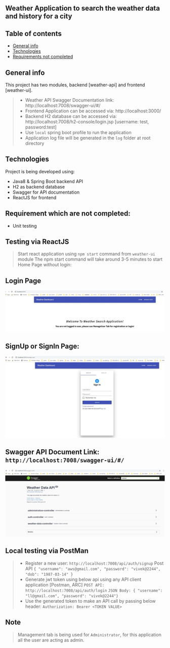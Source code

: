 ## Weather Application to search the weather data and history for a city

## Table of contents
* [General info](#general-info)
* [Technologies](#technologies)
* [Requirements not completed](#requirement-which-are-not-completed)



## General info
This project has two modules, backend [weather-api] and frontend [weather-ui].
> * Weather API Swagger Documentation link: http://localhost:7008/swagger-ui/#/
> * Frontend Application can be accessed via:  http://localhost:3000/
> * Backend H2 database can be accessed via: http://localhost:7008/h2-console/login.jsp [username: test, password:test]
> * Use `local` spring boot profile to run the application
> * Application log file will be generated in the `log` folder at root directory


## Technologies
Project is being developed using:
* Java8 & Spring Boot backend API
* H2 as backend database
* Swagger for API documentation
* ReactJS for frontend  

## Requirement which are not completed:
* Unit testing

## Testing via ReactJS 
> Start react application using `npm start` command from `weather-ui` module
> The npm start command will take around 3-5 minutes to start
> Home Page without login: 
## Login Page
![Login Page](./images/Home_Page_Without_login.JPG)

## SignUp or SignIn Page:
![SignUp Or SignIn Page](./images/Login_Or_SignUp_Screen.JPG)

## Swagger API Document Link: `http://localhost:7008/swagger-ui/#/`
![Swagger Doc Image](./images/Swagger_API_doc.JPG)


## Local testing via PostMan
> * Register a new user: `http://localhost:7008/api/auth/signup`
>   Post API
> `{
    "username": "aws@gmail.com",
    "password": "vivek@2244",
    "dob": "1987-03-14"
    }`
> * Generate jwt token using below api using any API client application [Postman, ARC]
> `POST API: http://localhost:7008/api/auth/login`
> `JSON Body: { "username": "ll@gmail.com", "password": "vivek@2244"}`
> * Use the generated token to make an API call by passing below header:
> `Authorization: Bearer <TOKEN VALUE>` 


## Note
> Management tab is being used for `Administrator`, for this application all the user are acting as admin.